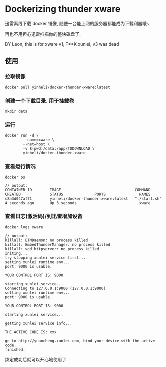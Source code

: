 # Dockerizing thunder xware

迅雷离线下载 docker 镜像, 随便一台能上网的服务器都能成为下载利器哦~

再也不用担心迅雷扫描你的整块磁盘了.

BY Leon, this is for xware v1, F**K xunlei, v3 was dead


## 使用

### 拉取镜像

```
docker pull yinheli/docker-thunder-xware:latest
```

### 创建一个下载目录. 用于挂载卷

```
mkdir data
```

### 运行

```
docker run -d \
        --name=xware \
        --net=host \
        -v $(pwd)/data:/app/TDDOWNLOAD \
        yinheli/docker-thunder-xware
```

### 查看运行情况

```
docker ps
```

```
// output:
CONTAINER ID        IMAGE                                 COMMAND             CREATED             STATUS              PORTS               NAMES
c8a3d047af71        yinheli/docker-thunder-xware:latest   "./start.sh"        4 seconds ago       Up 3 seconds                            xware
```

### 查看日志(激活码)/到迅雷增加设备

```
docker logs xware
```

```
// output:
killall: ETMDaemon: no process killed
killall: EmbedThunderManager: no process killed
killall: vod_httpserver: no process killed
initing...
try stopping xunlei service first...
setting xunlei runtime env...
port: 9000 is usable.

YOUR CONTROL PORT IS: 9000

starting xunlei service...
Connecting to 127.0.0.1:9000 (127.0.0.1:9000)
setting xunlei runtime env...
port: 9000 is usable.

YOUR CONTROL PORT IS: 9000

starting xunlei service...

getting xunlei service info...

THE ACTIVE CODE IS: xxx

go to http://yuancheng.xunlei.com, bind your device with the active code.
finished.
```

绑定成功后就可以开心地使用了.




